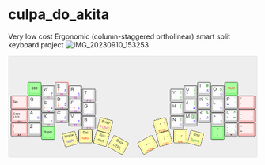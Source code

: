 # culpa_do_akita
Very low cost Ergonomic (column-staggered ortholinear) smart split keyboard project
![IMG_20230910_153253](https://github.com/zecruel/culpa_do_akita/assets/17029180/0ee822d2-e59e-454c-baf5-20fefe478163)

![keymap](/culpa_do_akita.png)
